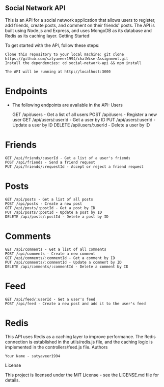 ## Social Network API

This is an API for a social network application that allows users to register, add friends, create posts, and comment on their friends' posts. The API is built using Node.js and Express, and uses MongoDB as its database and Redis as its caching layer.
Getting Started

To get started with the API, follow these steps:

    Clone this repository to your local machine: git clone https://github.com/satyaveer1994/chatWise-Assignment.git
    Install the dependencies: cd social-network-api && npm install
    
    The API will be running at http://localhost:3000

# Endpoints

- The following endpoints are available in the API:
Users

     GET /api/users - Get a list of all users
     POST /api/users - Register a new user
     GET /api/users/:userId - Get a user by ID
     PUT /api/users/:userId - Update a user by ID
     DELETE /api/users/:userId - Delete a user by ID

# Friends

    GET /api/friends/:userId - Get a list of a user's friends
    POST /api/friends - Send a friend request
    PUT /api/friends/:requestId - Accept or reject a friend request

# Posts

    GET /api/posts - Get a list of all posts
    POST /api/posts - Create a new post
    GET /api/posts/:postId - Get a post by ID
    PUT /api/posts/:postId - Update a post by ID
    DELETE /api/posts/:postId - Delete a post by ID

# Comments

    GET /api/comments - Get a list of all comments
    POST /api/comments - Create a new comment
    GET /api/comments/:commentId - Get a comment by ID
    PUT /api/comments/:commentId - Update a comment by ID
    DELETE /api/comments/:commentId - Delete a comment by ID

# Feed

    GET /api/feed/:userId - Get a user's feed
    POST /api/feed - Create a new post and add it to the user's feed

 # Redis

This API uses Redis as a caching layer to improve performance. The Redis connection is established in the utils/redis.js file, and the caching logic is implemented in the controllers/feed.js file.
Authors

    Your Name - satyaveer1994

License

This project is licensed under the MIT License - see the LICENSE.md file for details.